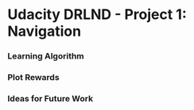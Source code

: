 # Udacity DRLND - Project 1: Navigation

### Learning Algorithm


### Plot Rewards


### Ideas for Future Work
